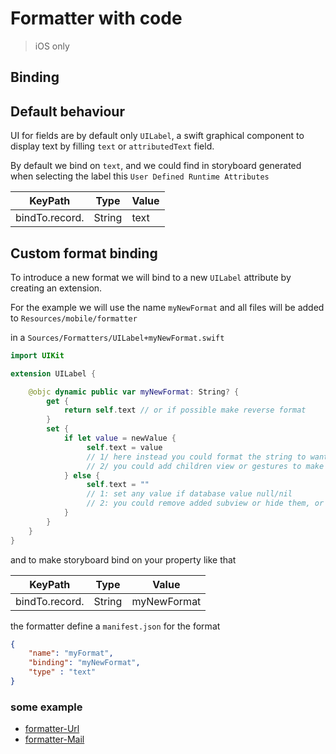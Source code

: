 # Formatter with code

> iOS only

## Binding

## Default behaviour

UI for fields are by default only `UILabel`, a swift graphical component to display text by filling `text` or `attributedText` field.

By default we bind on `text`, and we could find in storyboard generated when selecting the label this `User Defined Runtime Attributes`

| KeyPath | Type | Value | 
| -| - | - | 
| bindTo.record.<database field name> | String | text |

## Custom format binding

To introduce a new format we will bind to a new `UILabel` attribute by creating an extension.

For the example we will use the name `myNewFormat` and all files will be added to  `Resources/mobile/formatter`

in a `Sources/Formatters/UILabel+myNewFormat.swift`

```swift
import UIKit

extension UILabel {

    @objc dynamic public var myNewFormat: String? {
        get {
            return self.text // or if possible make reverse format
        }
        set {
            if let value = newValue {
                 self.text = value
                 // 1/ here instead you could format the string to wanted value according to passed value
                 // 2/ you could add children view or gestures to make interaction with the field
            } else {
                 self.text = ""
                 // 1: set any value if database value null/nil
                 // 2: you could remove added subview or hide them, or remove gestures
            }
        }
    }
}
```

and to make storyboard bind on your property like that

| KeyPath | Type | Value | 
| - | - | - | 
| bindTo.record.<database field name> | String | myNewFormat |

the formatter define a `manifest.json` for the format

```json
{
	"name": "myFormat",
	"binding": "myNewFormat",
	"type" : "text"
}
```

### some example

- [formatter-Url](https://github.com/4d-go-mobile/formatter-Url)
- [formatter-Mail](https://github.com/4d-go-mobile/formatter-Mail)
